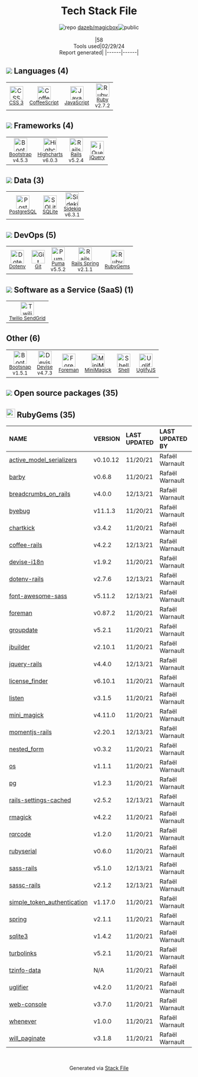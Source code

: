<!--
&lt;--- Readme.md Snippet without images Start ---&gt;
## Tech Stack
dazeb/magicbox is built on the following main stack:

- [CoffeeScript](http://coffeescript.org/) – Languages
- [JavaScript](https://developer.mozilla.org/en-US/docs/Web/JavaScript) – Languages
- [Ruby](https://www.ruby-lang.org) – Languages
- [Bootstrap](http://getbootstrap.com/) – Front-End Frameworks
- [Highcharts](http://www.highcharts.com/products/highcharts) – Charting Libraries
- [Rails](http://rubyonrails.org/) – Frameworks (Full Stack)
- [jQuery](http://jquery.com/) – Javascript UI Libraries
- [PostgreSQL](http://www.postgresql.org/) – Databases
- [SQLite](http://www.sqlite.org/) – Databases
- [Sidekiq](http://sidekiq.org/) – Background Processing
- [Puma](http://puma.io/) – Web Servers
- [Rails Spring](https://github.com/rails/spring) – Rails Testing
- [Twilio SendGrid](http://sendgrid.com) – Transactional Email
- [Bootsnap](https://github.com/shopify/bootsnap) – Ruby Utilities
- [Devise](https://github.com/plataformatec/devise) – User Management and Authentication
- [Shell](https://en.wikipedia.org/wiki/Shell_script) – Shells
- [UglifyJS](http://lisperator.net/uglifyjs/) – Javascript Utilities & Libraries

Full tech stack [here](/techstack.md)

&lt;--- Readme.md Snippet without images End ---&gt;

&lt;--- Readme.md Snippet with images Start ---&gt;
## Tech Stack
dazeb/magicbox is built on the following main stack:

- <img width='25' height='25' src='https://img.stackshare.io/service/1178/slQydAMv.png' alt='CoffeeScript'/> [CoffeeScript](http://coffeescript.org/) – Languages
- <img width='25' height='25' src='https://img.stackshare.io/service/1209/javascript.jpeg' alt='JavaScript'/> [JavaScript](https://developer.mozilla.org/en-US/docs/Web/JavaScript) – Languages
- <img width='25' height='25' src='https://img.stackshare.io/service/989/ruby.png' alt='Ruby'/> [Ruby](https://www.ruby-lang.org) – Languages
- <img width='25' height='25' src='https://img.stackshare.io/service/1101/C9QJ7V3X.png' alt='Bootstrap'/> [Bootstrap](http://getbootstrap.com/) – Front-End Frameworks
- <img width='25' height='25' src='https://img.stackshare.io/service/1435/Vx4_Psj1.png' alt='Highcharts'/> [Highcharts](http://www.highcharts.com/products/highcharts) – Charting Libraries
- <img width='25' height='25' src='https://img.stackshare.io/service/990/x57_Lorv.png' alt='Rails'/> [Rails](http://rubyonrails.org/) – Frameworks (Full Stack)
- <img width='25' height='25' src='https://img.stackshare.io/service/1021/lxEKmMnB_400x400.jpg' alt='jQuery'/> [jQuery](http://jquery.com/) – Javascript UI Libraries
- <img width='25' height='25' src='https://img.stackshare.io/service/1028/ASOhU5xJ.png' alt='PostgreSQL'/> [PostgreSQL](http://www.postgresql.org/) – Databases
- <img width='25' height='25' src='https://img.stackshare.io/service/1071/sqlite.jpg' alt='SQLite'/> [SQLite](http://www.sqlite.org/) – Databases
- <img width='25' height='25' src='https://img.stackshare.io/service/1078/4b7277462dadad85454ab427ce3f0ca7.png' alt='Sidekiq'/> [Sidekiq](http://sidekiq.org/) – Background Processing
- <img width='25' height='25' src='https://img.stackshare.io/service/1055/favicon.png' alt='Puma'/> [Puma](http://puma.io/) – Web Servers
- <img width='25' height='25' src='https://img.stackshare.io/no-img-open-source.png' alt='Rails Spring'/> [Rails Spring](https://github.com/rails/spring) – Rails Testing
- <img width='25' height='25' src='https://img.stackshare.io/service/43/kQ_6nwmP.jpg' alt='Twilio SendGrid'/> [Twilio SendGrid](http://sendgrid.com) – Transactional Email
- <img width='25' height='25' src='https://img.stackshare.io/no-img-open-source.png' alt='Bootsnap'/> [Bootsnap](https://github.com/shopify/bootsnap) – Ruby Utilities
- <img width='25' height='25' src='https://img.stackshare.io/service/1432/devise.png' alt='Devise'/> [Devise](https://github.com/plataformatec/devise) – User Management and Authentication
- <img width='25' height='25' src='https://img.stackshare.io/service/4631/default_c2062d40130562bdc836c13dbca02d318205a962.png' alt='Shell'/> [Shell](https://en.wikipedia.org/wiki/Shell_script) – Shells
- <img width='25' height='25' src='https://img.stackshare.io/service/2203/default_9058af6f02375a99f634f537d727e32df92ac262.png' alt='UglifyJS'/> [UglifyJS](http://lisperator.net/uglifyjs/) – Javascript Utilities & Libraries

Full tech stack [here](/techstack.md)

&lt;--- Readme.md Snippet with images End ---&gt;
-->
<div align="center">

# Tech Stack File
![](https://img.stackshare.io/repo.svg "repo") [dazeb/magicbox](https://github.com/dazeb/magicbox)![](https://img.stackshare.io/public_badge.svg "public")
<br/><br/>
|58<br/>Tools used|02/29/24 <br/>Report generated|
|------|------|
</div>

## <img src='https://img.stackshare.io/languages.svg'/> Languages (4)
<table><tr>
  <td align='center'>
  <img width='36' height='36' src='https://img.stackshare.io/service/6727/css.png' alt='CSS 3'>
  <br>
  <sub><a href="https://developer.mozilla.org/en-US/docs/Web/CSS/CSS3">CSS 3</a></sub>
  <br>
  <sub></sub>
</td>

<td align='center'>
  <img width='36' height='36' src='https://img.stackshare.io/service/1178/slQydAMv.png' alt='CoffeeScript'>
  <br>
  <sub><a href="http://coffeescript.org/">CoffeeScript</a></sub>
  <br>
  <sub></sub>
</td>

<td align='center'>
  <img width='36' height='36' src='https://img.stackshare.io/service/1209/javascript.jpeg' alt='JavaScript'>
  <br>
  <sub><a href="https://developer.mozilla.org/en-US/docs/Web/JavaScript">JavaScript</a></sub>
  <br>
  <sub></sub>
</td>

<td align='center'>
  <img width='36' height='36' src='https://img.stackshare.io/service/989/ruby.png' alt='Ruby'>
  <br>
  <sub><a href="https://www.ruby-lang.org">Ruby</a></sub>
  <br>
  <sub>v2.7.2</sub>
</td>

</tr>
</table>

## <img src='https://img.stackshare.io/frameworks.svg'/> Frameworks (4)
<table><tr>
  <td align='center'>
  <img width='36' height='36' src='https://img.stackshare.io/service/1101/C9QJ7V3X.png' alt='Bootstrap'>
  <br>
  <sub><a href="http://getbootstrap.com/">Bootstrap</a></sub>
  <br>
  <sub>v4.5.3</sub>
</td>

<td align='center'>
  <img width='36' height='36' src='https://img.stackshare.io/service/1435/Vx4_Psj1.png' alt='Highcharts'>
  <br>
  <sub><a href="http://www.highcharts.com/products/highcharts">Highcharts</a></sub>
  <br>
  <sub>v6.0.3</sub>
</td>

<td align='center'>
  <img width='36' height='36' src='https://img.stackshare.io/service/990/x57_Lorv.png' alt='Rails'>
  <br>
  <sub><a href="http://rubyonrails.org/">Rails</a></sub>
  <br>
  <sub>v5.2.4</sub>
</td>

<td align='center'>
  <img width='36' height='36' src='https://img.stackshare.io/service/1021/lxEKmMnB_400x400.jpg' alt='jQuery'>
  <br>
  <sub><a href="http://jquery.com/">jQuery</a></sub>
  <br>
  <sub></sub>
</td>

</tr>
</table>

## <img src='https://img.stackshare.io/databases.svg'/> Data (3)
<table><tr>
  <td align='center'>
  <img width='36' height='36' src='https://img.stackshare.io/service/1028/ASOhU5xJ.png' alt='PostgreSQL'>
  <br>
  <sub><a href="http://www.postgresql.org/">PostgreSQL</a></sub>
  <br>
  <sub></sub>
</td>

<td align='center'>
  <img width='36' height='36' src='https://img.stackshare.io/service/1071/sqlite.jpg' alt='SQLite'>
  <br>
  <sub><a href="http://www.sqlite.org/">SQLite</a></sub>
  <br>
  <sub></sub>
</td>

<td align='center'>
  <img width='36' height='36' src='https://img.stackshare.io/service/1078/4b7277462dadad85454ab427ce3f0ca7.png' alt='Sidekiq'>
  <br>
  <sub><a href="http://sidekiq.org/">Sidekiq</a></sub>
  <br>
  <sub>v6.3.1</sub>
</td>

</tr>
</table>

## <img src='https://img.stackshare.io/devops.svg'/> DevOps (5)
<table><tr>
  <td align='center'>
  <img width='36' height='36' src='https://img.stackshare.io/service/8067/default_90dcb1286af7685c68df319c764b80704df1155b.png' alt='Dotenv'>
  <br>
  <sub><a href="https://github.com/motdotla/dotenv">Dotenv</a></sub>
  <br>
  <sub></sub>
</td>

<td align='center'>
  <img width='36' height='36' src='https://img.stackshare.io/service/1046/git.png' alt='Git'>
  <br>
  <sub><a href="http://git-scm.com/">Git</a></sub>
  <br>
  <sub></sub>
</td>

<td align='center'>
  <img width='36' height='36' src='https://img.stackshare.io/service/1055/favicon.png' alt='Puma'>
  <br>
  <sub><a href="http://puma.io/">Puma</a></sub>
  <br>
  <sub>v5.5.2</sub>
</td>

<td align='center'>
  <img width='36' height='36' src='https://img.stackshare.io/no-img-open-source.png' alt='Rails Spring'>
  <br>
  <sub><a href="https://github.com/rails/spring">Rails Spring</a></sub>
  <br>
  <sub>v2.1.1</sub>
</td>

<td align='center'>
  <img width='36' height='36' src='https://img.stackshare.io/service/12795/5jL6-BA5_400x400.jpeg' alt='RubyGems'>
  <br>
  <sub><a href="https://rubygems.org/">RubyGems</a></sub>
  <br>
  <sub></sub>
</td>

</tr>
</table>

## <img src='https://img.stackshare.io/saas.svg'/> Software as a Service (SaaS) (1)
<table><tr>
  <td align='center'>
  <img width='36' height='36' src='https://img.stackshare.io/service/43/kQ_6nwmP.jpg' alt='Twilio SendGrid'>
  <br>
  <sub><a href="http://sendgrid.com">Twilio SendGrid</a></sub>
  <br>
  <sub></sub>
</td>

</tr>
</table>

## Other (6)
<table><tr>
  <td align='center'>
  <img width='36' height='36' src='https://img.stackshare.io/no-img-open-source.png' alt='Bootsnap'>
  <br>
  <sub><a href="https://github.com/shopify/bootsnap">Bootsnap</a></sub>
  <br>
  <sub>v1.5.1</sub>
</td>

<td align='center'>
  <img width='36' height='36' src='https://img.stackshare.io/service/1432/devise.png' alt='Devise'>
  <br>
  <sub><a href="https://github.com/plataformatec/devise">Devise</a></sub>
  <br>
  <sub>v4.7.3</sub>
</td>

<td align='center'>
  <img width='36' height='36' src='https://img.stackshare.io/service/3926/no-img-open-source.png' alt='Foreman'>
  <br>
  <sub><a href="http://theforeman.org/">Foreman</a></sub>
  <br>
  <sub></sub>
</td>

<td align='center'>
  <img width='36' height='36' src='https://img.stackshare.io/service/3924/2532832.png' alt='MiniMagick'>
  <br>
  <sub><a href="https://github.com/minimagick/minimagick">MiniMagick</a></sub>
  <br>
  <sub></sub>
</td>

<td align='center'>
  <img width='36' height='36' src='https://img.stackshare.io/service/4631/default_c2062d40130562bdc836c13dbca02d318205a962.png' alt='Shell'>
  <br>
  <sub><a href="https://en.wikipedia.org/wiki/Shell_script">Shell</a></sub>
  <br>
  <sub></sub>
</td>

<td align='center'>
  <img width='36' height='36' src='https://img.stackshare.io/service/2203/default_9058af6f02375a99f634f537d727e32df92ac262.png' alt='UglifyJS'>
  <br>
  <sub><a href="http://lisperator.net/uglifyjs/">UglifyJS</a></sub>
  <br>
  <sub></sub>
</td>

</tr>
</table>


## <img src='https://img.stackshare.io/group.svg' /> Open source packages (35)</h2>

## <img width='24' height='24' src='https://img.stackshare.io/service/12795/5jL6-BA5_400x400.jpeg'/> RubyGems (35)

|NAME|VERSION|LAST UPDATED|LAST UPDATED BY|LICENSE|VULNERABILITIES|
|:------|:------|:------|:------|:------|:------|
|[active_model_serializers](https://rubygems.org/active_model_serializers)|v0.10.12|11/20/21|Rafaël Warnault |MIT|N/A|
|[barby](https://rubygems.org/barby)|v0.6.8|11/20/21|Rafaël Warnault |MIT|N/A|
|[breadcrumbs_on_rails](https://rubygems.org/breadcrumbs_on_rails)|v4.0.0|12/13/21|Rafaël Warnault |MIT|N/A|
|[byebug](https://rubygems.org/byebug)|v11.1.3|11/20/21|Rafaël Warnault |BSD-2-Clause|N/A|
|[chartkick](https://rubygems.org/chartkick)|v3.4.2|11/20/21|Rafaël Warnault |MIT|N/A|
|[coffee-rails](https://rubygems.org/coffee-rails)|v4.2.2|12/13/21|Rafaël Warnault |MIT|N/A|
|[devise-i18n](https://rubygems.org/devise-i18n)|v1.9.2|11/20/21|Rafaël Warnault |MIT|N/A|
|[dotenv-rails](https://rubygems.org/dotenv-rails)|v2.7.6|12/13/21|Rafaël Warnault |MIT|N/A|
|[font-awesome-sass](https://rubygems.org/font-awesome-sass)|v5.11.2|12/13/21|Rafaël Warnault |MIT|N/A|
|[foreman](https://rubygems.org/foreman)|v0.87.2|11/20/21|Rafaël Warnault |MIT|[CVE-2022-3874](https://github.com/advisories/GHSA-9jfq-54vc-9rr2) (Critical)|
|[groupdate](https://rubygems.org/groupdate)|v5.2.1|11/20/21|Rafaël Warnault |MIT|N/A|
|[jbuilder](https://rubygems.org/jbuilder)|v2.10.1|11/20/21|Rafaël Warnault |MIT|N/A|
|[jquery-rails](https://rubygems.org/jquery-rails)|v4.4.0|12/13/21|Rafaël Warnault |MIT|N/A|
|[license_finder](https://rubygems.org/license_finder)|v6.10.1|11/20/21|Rafaël Warnault |MIT|N/A|
|[listen](https://rubygems.org/listen)|v3.1.5|11/20/21|Rafaël Warnault |MIT|N/A|
|[mini_magick](https://rubygems.org/mini_magick)|v4.11.0|11/20/21|Rafaël Warnault |MIT|N/A|
|[momentjs-rails](https://rubygems.org/momentjs-rails)|v2.20.1|12/13/21|Rafaël Warnault |MIT|N/A|
|[nested_form](https://rubygems.org/nested_form)|v0.3.2|11/20/21|Rafaël Warnault |MIT|N/A|
|[os](https://rubygems.org/os)|v1.1.1|11/20/21|Rafaël Warnault |MIT|N/A|
|[pg](https://rubygems.org/pg)|v1.2.3|11/20/21|Rafaël Warnault |BSD-2-Clause|N/A|
|[rails-settings-cached](https://rubygems.org/rails-settings-cached)|v2.5.2|12/13/21|Rafaël Warnault |MIT|N/A|
|[rmagick](https://rubygems.org/rmagick)|v4.2.2|11/20/21|Rafaël Warnault |MIT|[CVE-2023-5349](https://github.com/advisories/GHSA-frgf-8jr5-j2jv) (Moderate)|
|[rqrcode](https://rubygems.org/rqrcode)|v1.2.0|11/20/21|Rafaël Warnault |MIT|N/A|
|[rubyserial](https://rubygems.org/rubyserial)|v0.6.0|11/20/21|Rafaël Warnault |Apache-2.0|N/A|
|[sass-rails](https://rubygems.org/sass-rails)|v5.1.0|12/13/21|Rafaël Warnault |MIT|N/A|
|[sassc-rails](https://rubygems.org/sassc-rails)|v2.1.2|12/13/21|Rafaël Warnault |MIT|N/A|
|[simple_token_authentication](https://rubygems.org/simple_token_authentication)|v1.17.0|11/20/21|Rafaël Warnault |GPL-3.0|N/A|
|[spring](https://rubygems.org/spring)|v2.1.1|11/20/21|Rafaël Warnault |MIT|N/A|
|[sqlite3](https://rubygems.org/sqlite3)|v1.4.2|11/20/21|Rafaël Warnault |BSD-3-Clause|N/A|
|[turbolinks](https://rubygems.org/turbolinks)|v5.2.1|11/20/21|Rafaël Warnault |MIT|N/A|
|[tzinfo-data](https://rubygems.org/tzinfo-data)|N/A|11/20/21|Rafaël Warnault |MIT|N/A|
|[uglifier](https://rubygems.org/uglifier)|v4.2.0|11/20/21|Rafaël Warnault |MIT|N/A|
|[web-console](https://rubygems.org/web-console)|v3.7.0|11/20/21|Rafaël Warnault |MIT|N/A|
|[whenever](https://rubygems.org/whenever)|v1.0.0|11/20/21|Rafaël Warnault |MIT|N/A|
|[will_paginate](https://rubygems.org/will_paginate)|v3.1.8|11/20/21|Rafaël Warnault |MIT|N/A|

<br/>
<div align='center'>

Generated via [Stack File](https://github.com/marketplace/stack-file)
